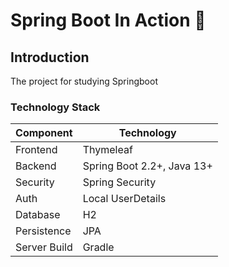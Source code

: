 # Spring Boot In Action :tada:

## Introduction
The project for studying Springboot

### Technology Stack
Component         | Technology
---               | ---
Frontend          | Thymeleaf
Backend           | Spring Boot 2.2+, Java 13+
Security          | Spring Security
Auth              | Local UserDetails
Database          | H2
Persistence       | JPA 
Server Build      | Gradle
